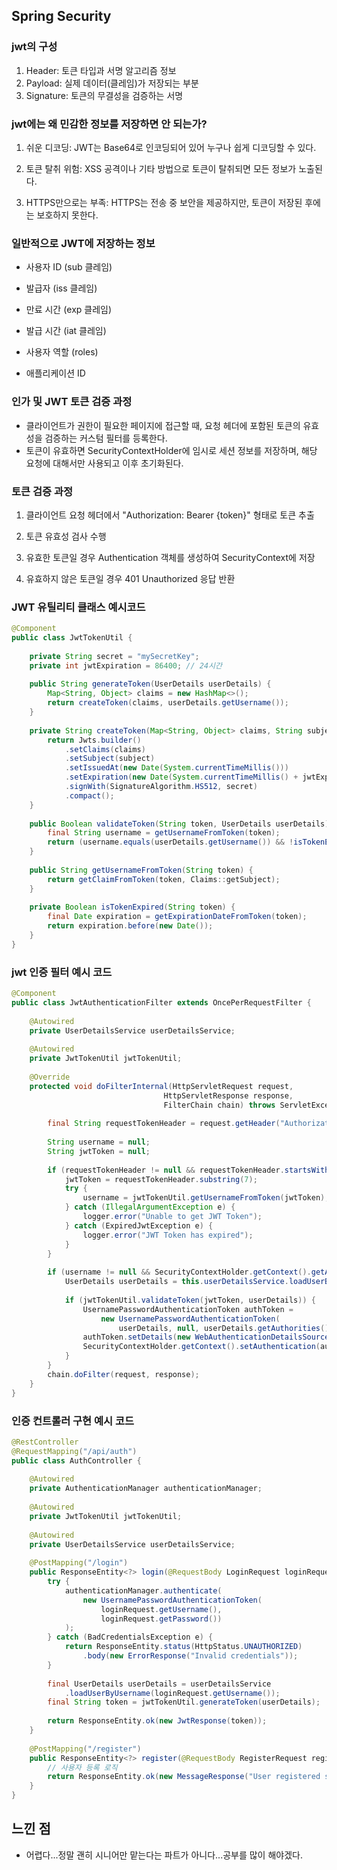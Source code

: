 ## Spring Security
### jwt의 구성
1. Header: 토큰 타입과 서명 알고리즘 정보
2. Payload: 실제 데이터(클레임)가 저장되는 부분
3. Signature: 토큰의 무결성을 검증하는 서명

### jwt에는 왜 민감한 정보를 저장하면 안 되는가?
1. 쉬운 디코딩: JWT는 Base64로 인코딩되어 있어 누구나 쉽게 디코딩할 수 있다.

2. 토큰 탈취 위험: XSS 공격이나 기타 방법으로 토큰이 탈취되면 모든 정보가 노출된다.

3. HTTPS만으로는 부족: HTTPS는 전송 중 보안을 제공하지만, 토큰이 저장된 후에는 보호하지 못한다.

### 일반적으로 JWT에 저장하는 정보
- 사용자 ID (sub 클레임)

- 발급자 (iss 클레임)

- 만료 시간 (exp 클레임)

- 발급 시간 (iat 클레임)

- 사용자 역할 (roles)

- 애플리케이션 ID

### 인가 및 JWT 토큰 검증 과정
- 클라이언트가 권한이 필요한 페이지에 접근할 때, 요청 헤더에 포함된 토큰의 유효성을 검증하는 커스텀 필터를 등록한다.
- 토큰이 유효하면 SecurityContextHolder에 임시로 세션 정보를 저장하며, 해당 요청에 대해서만 사용되고 이후 초기화된다.

### 토큰 검증 과정
1. 클라이언트 요청 헤더에서 "Authorization: Bearer {token}" 형태로 토큰 추출

2. 토큰 유효성 검사 수행

3. 유효한 토큰일 경우 Authentication 객체를 생성하여 SecurityContext에 저장

4. 유효하지 않은 토큰일 경우 401 Unauthorized 응답 반환

### JWT 유틸리티 클래스 예시코드
```java
@Component
public class JwtTokenUtil {
    
    private String secret = "mySecretKey";
    private int jwtExpiration = 86400; // 24시간
    
    public String generateToken(UserDetails userDetails) {
        Map<String, Object> claims = new HashMap<>();
        return createToken(claims, userDetails.getUsername());
    }
    
    private String createToken(Map<String, Object> claims, String subject) {
        return Jwts.builder()
            .setClaims(claims)
            .setSubject(subject)
            .setIssuedAt(new Date(System.currentTimeMillis()))
            .setExpiration(new Date(System.currentTimeMillis() + jwtExpiration * 1000))
            .signWith(SignatureAlgorithm.HS512, secret)
            .compact();
    }
    
    public Boolean validateToken(String token, UserDetails userDetails) {
        final String username = getUsernameFromToken(token);
        return (username.equals(userDetails.getUsername()) && !isTokenExpired(token));
    }
    
    public String getUsernameFromToken(String token) {
        return getClaimFromToken(token, Claims::getSubject);
    }
    
    private Boolean isTokenExpired(String token) {
        final Date expiration = getExpirationDateFromToken(token);
        return expiration.before(new Date());
    }
}

```

### jwt 인증 필터 예시 코드
```java
@Component
public class JwtAuthenticationFilter extends OncePerRequestFilter {
    
    @Autowired
    private UserDetailsService userDetailsService;
    
    @Autowired
    private JwtTokenUtil jwtTokenUtil;
    
    @Override
    protected void doFilterInternal(HttpServletRequest request, 
                                  HttpServletResponse response, 
                                  FilterChain chain) throws ServletException, IOException {
        
        final String requestTokenHeader = request.getHeader("Authorization");
        
        String username = null;
        String jwtToken = null;
        
        if (requestTokenHeader != null && requestTokenHeader.startsWith("Bearer ")) {
            jwtToken = requestTokenHeader.substring(7);
            try {
                username = jwtTokenUtil.getUsernameFromToken(jwtToken);
            } catch (IllegalArgumentException e) {
                logger.error("Unable to get JWT Token");
            } catch (ExpiredJwtException e) {
                logger.error("JWT Token has expired");
            }
        }
        
        if (username != null && SecurityContextHolder.getContext().getAuthentication() == null) {
            UserDetails userDetails = this.userDetailsService.loadUserByUsername(username);
            
            if (jwtTokenUtil.validateToken(jwtToken, userDetails)) {
                UsernamePasswordAuthenticationToken authToken = 
                    new UsernamePasswordAuthenticationToken(
                        userDetails, null, userDetails.getAuthorities());
                authToken.setDetails(new WebAuthenticationDetailsSource().buildDetails(request));
                SecurityContextHolder.getContext().setAuthentication(authToken);
            }
        }
        chain.doFilter(request, response);
    }
}

```

### 인증 컨트롤러 구현 예시 코드
```java
@RestController
@RequestMapping("/api/auth")
public class AuthController {
    
    @Autowired
    private AuthenticationManager authenticationManager;
    
    @Autowired
    private JwtTokenUtil jwtTokenUtil;
    
    @Autowired
    private UserDetailsService userDetailsService;
    
    @PostMapping("/login")
    public ResponseEntity<?> login(@RequestBody LoginRequest loginRequest) {
        try {
            authenticationManager.authenticate(
                new UsernamePasswordAuthenticationToken(
                    loginRequest.getUsername(), 
                    loginRequest.getPassword())
            );
        } catch (BadCredentialsException e) {
            return ResponseEntity.status(HttpStatus.UNAUTHORIZED)
                .body(new ErrorResponse("Invalid credentials"));
        }
        
        final UserDetails userDetails = userDetailsService
            .loadUserByUsername(loginRequest.getUsername());
        final String token = jwtTokenUtil.generateToken(userDetails);
        
        return ResponseEntity.ok(new JwtResponse(token));
    }
    
    @PostMapping("/register")
    public ResponseEntity<?> register(@RequestBody RegisterRequest registerRequest) {
        // 사용자 등록 로직
        return ResponseEntity.ok(new MessageResponse("User registered successfully"));
    }
}

```

## 느낀 점
- 어렵다...정말 괜히 시니어만 맡는다는 파트가 아니다...공부를 많이 해야겠다.